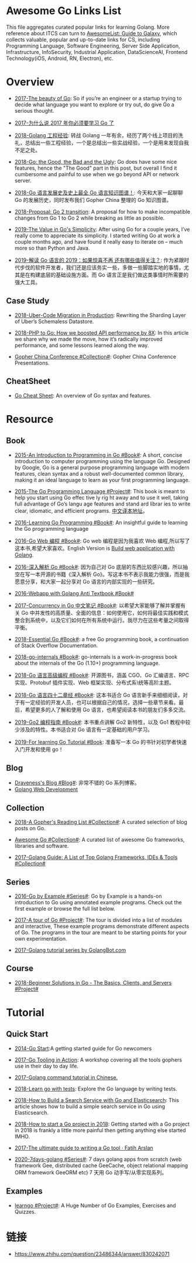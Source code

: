 # Awesome Go Links List

This file aggregates curated popular links for learning Golang. More reference about ITCS can turn to [AwesomeList: Guide to Galaxy](https://github.com/wx-chevalier/Awesome-Lists), which collects valuable, popular and up-to-date links for CS, including Programming Language, Software Engineering, Server Side Application, Infrastructure, InfoSecurity, Industrial Application, DataScienceAI, Frontend Technology(iOS, Android, RN, Electron), etc.

# Overview

- [2017-The beauty of Go](https://hackernoon.com/the-beauty-of-go-98057e3f0a7d): So if you’re an engineer or a startup trying to decide what language you want to explore or try out, do give Go a serious thought.

- [2017-为什么说 2017 年你必须要学习 Go 了](http://mp.weixin.qq.com/s/hQLUjvttTPgfd9qO1l-i6A)

- [2018-Golang 工程经验](https://juejin.im/post/5a6873fb518825733e60a1ae): 转战 Golang 一年有余，经历了两个线上项目的洗礼，总结出一些工程经验，一个是总结出一些实战经验，一个是用来发现自我不足之处。

- [2018-Go: the Good, the Bad and the Ugly](https://bluxte.net/musings/2018/04/10/go-good-bad-ugly/#go-is-easy-to-learn): Go does have some nice features, hence the "The Good" part in this post, but overall I find it cumbersome and painful to use when we go beyond API or network server.

- [2018-Go 语言发展史及史上最全 Go 语言知识图谱！](https://zhuanlan.zhihu.com/p/34263871): 今天和大家一起聊聊 Go 的发展历史，同时发布我们 Gopher China 整理的 Go 知识图谱。

- [2018-Proposal: Go 2 transition](https://github.com/golang/proposal/blob/master/design/28221-go2-transitions.md): A proposal for how to make incompatible changes from Go 1 to Go 2 while breaking as little as possible.

- [2019-The Value in Go's Simplicity](https://benjamincongdon.me/blog/2019/11/11/The-Value-in-Gos-Simplicity/): After using Go for a couple years, I’ve really come to appreciate its simplicity. I started writing Go at work a couple months ago, and have found it really easy to iterate on – much more so than Python and Java.

- [2019-解读 Go 语言的 2019：如果惊喜不再 还有哪些值得关注？](https://www.infoq.cn/article/GvIGDDGavtU4KGmRQf9G?hmsr=toutiao.io&utm_medium=toutiao.io&utm_source=toutiao.io): 作为紧跟时代步伐的软件开发者，我们还是应该务实一些，多做一些脚踏实地的事情，尤其是在构建底层的基础设施方面。而 Go 语言正是我们做这类事情时所需要的强大工具。

## Case Study

- [2018-Uber-Code Migration in Production](https://eng.uber.com/schemaless-rewrite/): Rewriting the Sharding Layer of Uber’s Schemaless Datastore.

- [2018-PHP to Go: How we boosted API performance by 8X](https://www.kairos.com/blog/php-to-go-how-we-boosted-api-performance-by-8x): In this article we share why we made the move, how it’s radically improved performance, and some lessons learned along the way.

- [Gopher China Conference #Collection#](https://github.com/gopherchina/conference): Gopher China Conference Presentations.

## CheatSheet

- [Go Cheat Sheet](https://github.com/a8m/go-lang-cheat-sheet): An overview of Go syntax and features.

# Resource

## Book

- [2015-An Introduction to Programming in Go #Book#](http://www.golang-book.com/): A short, concise introduction to computer programming using the language Go. Designed by Google, Go is a general purpose programming language with modern features, clean syntax and a robust well-documented common library, making it an ideal language to learn as your first programming language.

- [2015-The Go Programming Language #Project#](http://www.gopl.io/): This book is meant to help you start using Go effec tive ly rig ht away and to use it well, taking full advantage of Go’s langu age features and stand ard librar ies to write clear, idiomatic, and efficient programs. [中文译本地址](https://docs.hacknode.org/gopl-zh/)。

- [2016-Learning Go Programming #Book#](https://parg.co/b21): An insightful guide to learning the Go programming language

- [2016-Go Web 编程 #Book#](https://astaxie.gitbooks.io/build-web-application-with-golang/content/zh/): Go web 编程是因为我喜欢 Web 编程,所以写了这本书,希望大家喜欢。English Version is [Build web application with Golang](https://legacy.gitbook.com/book/astaxie/build-web-application-with-golang/details).

- [2016-深入解析 Go #Book#](https://tiancaiamao.gitbooks.io/go-internals/content/zh/): 因为自己对 Go 底层的东西比较感兴趣，所以抽空在写一本开源的书籍《深入解析 Go》。写这本书不表示我能力很强，而是我愿意分享，和大家一起分享对 Go 语言的内部实现的一些研究。

- [2016-Webapp with Golang Anti Textbook #Book#](https://drive.wps.cn/view/l/576006e7ef6c4c4e8fe19663ded5e944)

- [2017-Concurrency in Go 中文笔记 #Book#](https://www.kancloud.cn/mutouzhang/go/596804): 以希望大家能够了解并掌握有关 Go 中并发性的高质量、全面的信息：如何使用它，如何将最佳实践和模式整合到系统中，以及它们如何在所有系统中运行。我尽力在这些考量之间取得平衡。

- [2018-Essential Go #Book#](https://www.programming-books.io/essential/go/): a free Go programming book, a continuation of Stack Overflow Documentation.

- [2018-go-internals #Book#](https://github.com/teh-cmc/go-internals): go-internals is a work-in-progress book about the internals of the Go (1.10+) programming language.

- [2018-Go 语言高级编程 #Book#](https://github.com/chai2010/advanced-go-programming-book): 开源图书，涵盖 CGO、Go 汇编语言、RPC 实现、Protobuf 插件实现、Web 框架实现、分布式系\统等高阶主题。

- [2018-Go 语言四十二章经 #Book#](https://github.com/ffhelicopter/Go42): 这本书适合 Go 语言新手来细细阅读，对于有一定经验的开发人员，也可以根据自己的情况，选择一些章节来看。最后，希望更多的人了解和使用 Go 语言，也希望阅读本书的朋友们多多交流。

- [2019-Go2 编程指南 #Book#](https://github.com/chai2010/go2-book): 本书重点讲解 Go2 新特性，以及 Go1 教程中较少涉及的特性。本书适合对 Go 语言有一定基础的用户学习。

- [2019-For learning Go Tutorial #Book](https://github.com/KeKe-Li/For-learning-Go-Tutorial): 准备写一本 Go 的书针对初学者快速入门开发和使用 go！

## Blog

- [Draveness's Blog #Blog#](https://draveness.me): 非常不错的 Go 系列博客。
- [Golang Web Development](https://golangblogs.com/golang-web-development/)

## Collection

- [2018-A Gopher's Reading List #Collection#](https://github.com/enocom/gopher-reading-list): A curated selection of blog posts on Go.

- [Awesome Go #Collection#](https://github.com/avelino/awesome-go): A curated list of awesome Go frameworks, libraries and software.

- [2017-Golang Guide: A List of Top Golang Frameworks, IDEs & Tools #Collection#](https://parg.co/oGO)

## Series

- [2016-Go by Example #Series#](https://gobyexample.com/): Go by Example is a hands-on introduction to Go using annotated example programs. Check out the first example or browse the full list below.

- [2017-A tour of Go #Project#](https://tour.golang.org/welcome/1): The tour is divided into a list of modules and interactive, These example programs demonstrate different aspects of Go. The programs in the tour are meant to be starting points for your own experimentation.

- [2017-Golang tutorial series by GolangBot.com](https://golangbot.com/learn-golang-series/)

## Course

- [2018-Beginner Solutions in Go - The Basics, Clients, and Servers #Project#](https://parg.co/oZc)

# Tutorial

## Quick Start

- [2014-Go Start](https://github.com/alco/gostart):A getting started guide for Go newcomers

- [2017-Go Tooling in Action](https://github.com/campoy/go-tooling-workshop): A workshop covering all the tools gophers use in their day to day life.

- [2017-Golang command tutorial in Chinese.](https://github.com/hyper0x/go_command_tutorial)

- [2018-Learn go with tests](https://github.com/quii/learn-go-with-tests): Explore the Go language by writing tests.

- [2018-How to Build a Search Service with Go and Elasticsearch](https://outcrawl.com/go-elastic-search-service/): This article shows how to build a simple search service in Go using Elasticsearch.

- [2018-How to start a Go project in 2018](https://boyter.org/posts/how-to-start-go-project-2018/): Getting started with a Go project in 2018 is frankly a little more painful then getting anything else started IMHO.

- [2017-The ultimate guide to writing a Go tool · Fatih Arslan](https://arslan.io/2017/09/14/the-ultimate-guide-to-writing-a-go-tool/)

- [2020-7days-golang #Series#](https://github.com/geektutu/7days-golang): 7 days golang apps from scratch (web framework Gee, distributed cache GeeCache, object relational mapping ORM framework GeeORM etc) 7 天用 Go 动手写/从零实现系列。

## Examples

- [learngo #Project#](https://github.com/inancgumus/learngo): A Huge Number of Go Examples, Exercises and Quizzes.

# 链接

- https://www.zhihu.com/question/23486344/answer/830242071
